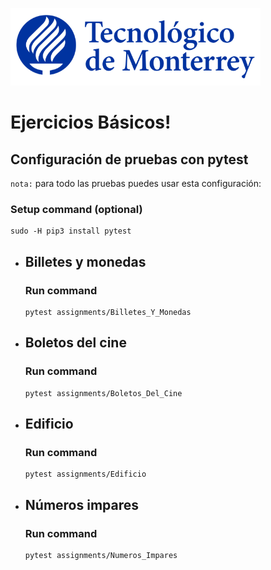 ![Tec de Monterrey](images/logotecmty.png)
# Ejercicios Básicos!

## Configuración de pruebas con **pytest**

`nota:` para todo las pruebas puedes usar esta configuración:
### Setup command (optional)
```
sudo -H pip3 install pytest
```

- ## Billetes y monedas
    ### Run command
    ```
    pytest assignments/Billetes_Y_Monedas
    ```

- ## Boletos del cine
    ### Run command
    ```
    pytest assignments/Boletos_Del_Cine
    ```

- ## Edificio
    ### Run command
    ```
    pytest assignments/Edificio
    ```

- ## Números impares
    ### Run command
    ```
    pytest assignments/Numeros_Impares
    ```
